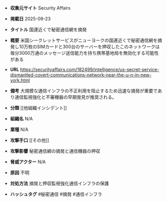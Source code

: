 - **収集元サイト**
Security Affairs

- **掲載日**
2025-09-23

- **タイトル**
国連近くで秘密通信網を摘発

- **概要**
米国シークレットサービスがニューヨークの国連近くで秘密通信網を摘発し10万枚のSIMカードと300台のサーバーを押収したこのネットワークは毎分3000万通のメッセージ送信能力を持ち携帯基地局を無効化する可能性がある

- **URL**
https://securityaffairs.com/182499/intelligence/us-secret-service-dismantled-covert-communications-network-near-the-u-n-in-new-york.html

- **備考**
大規模な通信インフラの不正利用を阻止するため迅速な摘発が重要であり通信監視強化と不審機器の早期発見が推奨される。

- **分類**
[[他組織インシデント]]

- **組織名**
N/A

- **業種**
N/A

- **攻撃手口**
[[その他]]

- **攻撃影響**
秘密通信網の摘発と通信機器の押収

- **脅威アクター**
N/A

- **原因**
不明

- **対処方法**
摘発と押収監視強化通信インフラの保護

- **ハッシュタグ**
#秘密通信 #摘発 #通信インフラ
